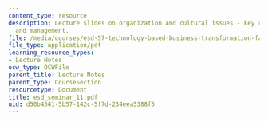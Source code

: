 ```yaml
---
content_type: resource
description: Lecture slides on organization and cultural issues - key role of leadership
  and management.
file: /media/courses/esd-57-technology-based-business-transformation-fall-2007/d50b43415b57142c5f7d234eea5388f5_esd_seminar_11.pdf
file_type: application/pdf
learning_resource_types:
- Lecture Notes
ocw_type: OCWFile
parent_title: Lecture Notes
parent_type: CourseSection
resourcetype: Document
title: esd_seminar_11.pdf
uid: d50b4341-5b57-142c-5f7d-234eea5388f5
---
```

